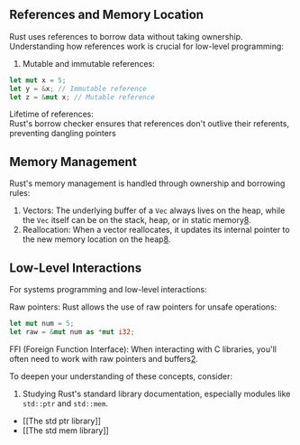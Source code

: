 ## References and Memory Location

Rust uses references to borrow data without taking ownership. Understanding how references work is crucial for low-level programming:

1. Mutable and immutable references:

```rust
let mut x = 5;
let y = &x; // Immutable reference
let z = &mut x; // Mutable reference
```

Lifetime of references:  
Rust's borrow checker ensures that references don't outlive their referents, preventing dangling pointers 

## Memory Management

Rust's memory management is handled through ownership and borrowing rules:

1. Vectors: The underlying buffer of a `Vec` always lives on the heap, while the `Vec` itself can be on the stack, heap, or in static memory[8](https://users.rust-lang.org/t/how-are-pointers-made/90979).
2. Reallocation: When a vector reallocates, it updates its internal pointer to the new memory location on the heap[8](https://users.rust-lang.org/t/how-are-pointers-made/90979).

## Low-Level Interactions

For systems programming and low-level interactions:

Raw pointers: Rust allows the use of raw pointers for unsafe operations:

```rust
let mut num = 5;
let raw = &mut num as *mut i32;
```

FFI (Foreign Function Interface): When interacting with C libraries, you'll often need to work with raw pointers and buffers[2](https://www.reddit.com/r/rust/comments/u1th6d/passing_buffer_pointer_to_unsafe_c_binding/).

To deepen your understanding of these concepts, consider:

1. Studying Rust's standard library documentation, especially modules like `std::ptr` and `std::mem`.

- [[The std ptr library]]
- [[The  std mem library]]